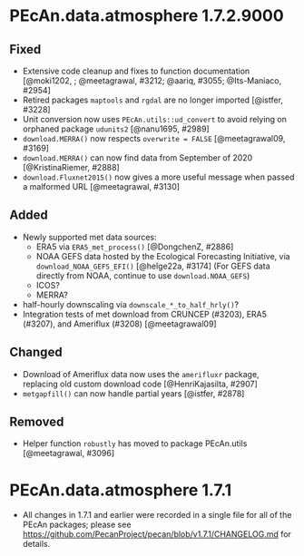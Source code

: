# PEcAn.data.atmosphere 1.7.2.9000

## Fixed

* Extensive code cleanup and fixes to function documentation [@moki1202, ; @meetagrawal, #3212; @aariq, #3055; @Its-Maniaco, #2954]
* Retired packages `maptools` and `rgdal` are no longer imported [@istfer, #3228]
* Unit conversion now uses `PEcAn.utils::ud_convert` to avoid relying on orphaned package `udunits2` [@nanu1695, #2989]
* `download.MERRA()` now respects `overwrite = FALSE` [@meetagrawal09, #3169]
* `download.MERRA()` can now find data from September of 2020 [@KristinaRiemer, #2888]
* `download.Fluxnet2015()` now gives a more useful message when passed a malformed URL [@meetagrawal, #3130]

## Added

* Newly supported met data sources:
	- ERA5 via `ERA5_met_process()` [@DongchenZ, #2886]
	- NOAA GEFS data hosted by the Ecological Forecasting Initiative, via `download_NOAA_GEFS_EFI()` [@helge22a, #3174] (For GEFS data directly from NOAA, continue to use `download.NOAA_GEFS`)
	- ICOS?
	- MERRA?
* half-hourly downscaling via `downscale_*_to_half_hrly()`?
* Integration tests of met download from CRUNCEP (#3203), ERA5 (#3207), and Ameriflux (#3208) [@meetagrawal09]

## Changed

* Download of Ameriflux data now uses the `amerifluxr` package, replacing old custom download code [@HenriKajasilta, #2907]
* `metgapfill()` can now handle partial years [@istfer, #2878]

## Removed

*  Helper function `robustly` has moved to package PEcAn.utils [@meetagrawal, #3096]


# PEcAn.data.atmosphere 1.7.1

* All changes in 1.7.1 and earlier were recorded in a single file for all of the PEcAn packages; please see
https://github.com/PecanProject/pecan/blob/v1.7.1/CHANGELOG.md for details.
